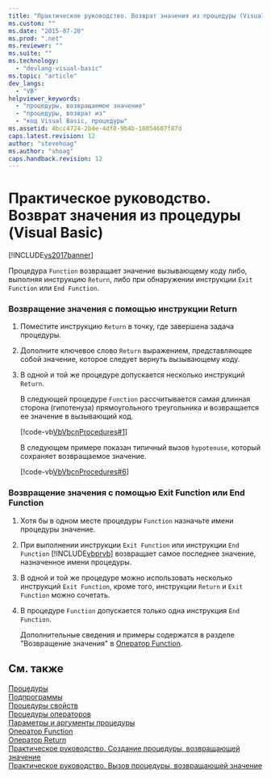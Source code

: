 ```yaml
---
title: "Практическое руководство. Возврат значения из процедуры (Visual Basic) | Microsoft Docs"
ms.custom: ""
ms.date: "2015-07-20"
ms.prod: ".net"
ms.reviewer: ""
ms.suite: ""
ms.technology: 
  - "devlang-visual-basic"
ms.topic: "article"
dev_langs: 
  - "VB"
helpviewer_keywords: 
  - "процедуры, возвращаемое значение"
  - "процедуры, возврат из"
  - "код Visual Basic, процедуры"
ms.assetid: 4bcc4724-2b4e-4df8-9b4b-16054607f87d
caps.latest.revision: 12
author: "stevehoag"
ms.author: "shoag"
caps.handback.revision: 12
---
```

# Практическое руководство. Возврат значения из процедуры (Visual Basic)
[!INCLUDE[vs2017banner](../../../../visual-basic/includes/vs2017banner.md)]

Процедура `Function` возвращает значение вызывающему коду либо, выполняя инструкцию `Return`, либо при обнаружении инструкции `Exit Function` или `End Function`.  
  
### Возвращение значения с помощью инструкции Return  
  
1.  Поместите инструкцию `Return` в точку, где завершена задача процедуры.  
  
2.  Дополните ключевое слово `Return` выражением, представляющее собой значение, которое следует вернуть вызывающему коду.  
  
3.  В одной и той же процедуре допускается несколько инструкций `Return`.  
  
     В следующей процедуре `Function` рассчитывается самая длинная сторона \(гипотенуза\) прямоугольного треугольника и возвращается ее значение в вызывающий код.  
  
     [!code-vb[VbVbcnProcedures#1](../../../../visual-basic/programming-guide/language-features/procedures/codesnippet/visualbasic/how-to-return-a-value-fr_1.vb)]  
  
     В следующем примере показан типичный вызов `hypotenuse`, который сохраняет возвращаемое значение.  
  
     [!code-vb[VbVbcnProcedures#6](../../../../visual-basic/programming-guide/language-features/procedures/codesnippet/visualbasic/how-to-return-a-value-fr_2.vb)]  
  
### Возвращение значения с помощью Exit Function или End Function  
  
1.  Хотя бы в одном месте процедуры `Function` назначьте имени процедуры значение.  
  
2.  При выполнении инструкции `Exit Function` или инструкции `End Function` [!INCLUDE[vbprvb](../../../../csharp/programming-guide/concepts/linq/includes/vbprvb-md.md)] возвращает самое последнее значение, назначенное имени процедуры.  
  
3.  В одной и той же процедуре можно использовать несколько инструкций `Exit Function`, кроме того, инструкции `Return` и `Exit Function` можно сочетать.  
  
4.  В процедуре `Function` допускается только одна инструкция `End Function`.  
  
     Дополнительные сведения и примеры содержатся в разделе "Возвращение значения" в [Оператор Function](../../../../visual-basic/language-reference/statements/function-statement.md).  
  
## См. также  
 [Процедуры](../../../../visual-basic/programming-guide/language-features/procedures/index.md)   
 [Подпрограммы](../../../../visual-basic/programming-guide/language-features/procedures/sub-procedures.md)   
 [Процедуры свойств](../../../../visual-basic/programming-guide/language-features/procedures/property-procedures.md)   
 [Процедуры операторов](../../../../visual-basic/programming-guide/language-features/procedures/operator-procedures.md)   
 [Параметры и аргументы процедуры](../../../../visual-basic/programming-guide/language-features/procedures/procedure-parameters-and-arguments.md)   
 [Оператор Function](../../../../visual-basic/language-reference/statements/function-statement.md)   
 [Оператор Return](../../../../visual-basic/language-reference/statements/return-statement.md)   
 [Практическое руководство. Создание процедуры, возвращающей значение](../../../../visual-basic/programming-guide/language-features/procedures/how-to-create-a-procedure-that-returns-a-value.md)   
 [Практическое руководство. Вызов процедуры, возвращающей значение](../../../../visual-basic/programming-guide/language-features/procedures/how-to-call-a-procedure-that-returns-a-value.md)